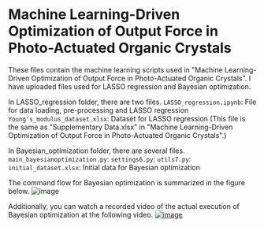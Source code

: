 # Machine Learning-Driven Optimization of Output Force in Photo-Actuated Organic Crystals

These files contain the machine learning scripts used in "Machine Learning-Driven Optimization of Output Force in Photo-Actuated Organic Crystals". 
I have uploaded files used for LASSO regression and Bayesian optimization. 

In LASSO_regression folder, there are two files.
`LASSO_regression.ipynb`: File for data loading, pre-processing and LASSO regression
`Young's_modulus_dataset.xlsx`: Dataset for LASSO regression (This file is the same as "Supplementary Data.xlsx" in "Machine Learning-Driven Optimization of Output Force in Photo-Actuated Organic Crystals".)

In Bayesian_optimization folder, there are several files.
`main_bayesianoptimization.py`: 
`settings6.py`: 
`utils7.py`: 
`initial_dataset.xlsx`: Initial data for Bayesian optimization

The command flow for Bayesian optimization is summarized in the figure below. 
![image](https://github.com/user-attachments/assets/1282f18e-2c1c-4efb-a1d8-63c1281f3459)

Additionally, you can watch a recorded video of the actual execution of Bayesian optimization at the following video.
[![image](https://github.com/user-attachments/assets/1b9e5d14-bd44-463f-b919-6564d23ef9a9)](https://youtu.be/iQlV0FbhcLQ)
